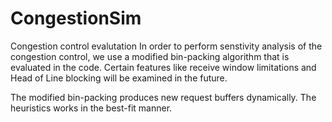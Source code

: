 # CongestionSim
Congestion control evalutation
In order to perform senstivity analysis of the congestion control, we use a modified bin-packing algorithm that is evaluated in the code. 
Certain features like receive window limitations and Head of Line blocking will be examined in the future.

The modified bin-packing produces new request buffers dynamically. The heuristics works in the best-fit manner.
